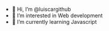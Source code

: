 - 👋 Hi, I’m @luiscargithub
- 👀 I’m interested in Web development
- 🌱 I’m currently learning Javascript
<!---
luiscargithub/luiscargithub is a ✨ special ✨ repository because its `README.md` (this file) appears on your GitHub profile.
You can click the Preview link to take a look at your changes.
--->

